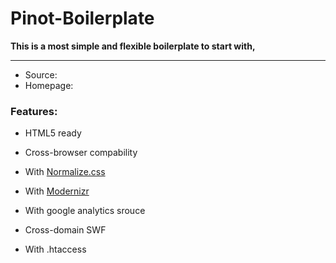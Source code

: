 # Pinot-Boilerplate

**This is a most simple and flexible boilerplate to start with,**

---
* Source: []()
* Homepage: []()


### Features:
* HTML5 ready
* Cross-browser compability
* With [Normalize.css](http://necolas.github.com/normalize.css/)
* With [Modernizr](http://modernizr.com/)

* With google analytics srouce
* Cross-domain SWF 
* With .htaccess 

